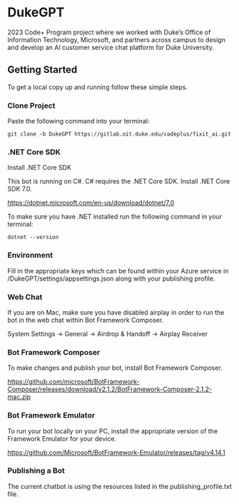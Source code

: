 # DukeGPT

2023 Code+ Program project where we worked with Duke’s Office of Information Technology, Microsoft, and partners across campus to design and develop an AI customer service chat platform for Duke University.

## 

## Getting Started

To get a local copy up and running follow these simple steps.

### Clone Project

Paste the following command into your terminal:

```
git clone -b DukeGPT https://gitlab.oit.duke.edu/codeplus/fixit_ai.git
```

### .NET Core SDK 

Install .NET Core SDK

This bot is running on C#. C# requires the .NET Core SDK.
Install .NET Core SDK 7.0.

https://dotnet.microsoft.com/en-us/download/dotnet/7.0 

To make sure you have .NET installed run the following command in your terminal:

```
dotnet --version
```

### Environment

Fill in the appropriate keys which can be found within your Azure service in /DukeGPT/settings/appsettings.json along with your publishing profile. 

### Web Chat

If you are on Mac, make sure you have disabled airplay in order to run the bot in the web chat within Bot Framework Composer.

System Settings -> General -> Airdrop & Handoff -> Airplay Receiver

### Bot Framework Composer

To make changes and publish your bot, install Bot Framework Composer. 

https://github.com/microsoft/BotFramework-Composer/releases/download/v2.1.2/BotFramework-Composer-2.1.2-mac.zip

### Bot Framework Emulator 

To run your bot locally on your PC, install the appropriate version of the Framework Emulator for your device.

https://github.com/Microsoft/BotFramework-Emulator/releases/tag/v4.14.1

### Publishing a Bot 

The current chatbot is using the resources listed in the publishing_profile.txt file. 







